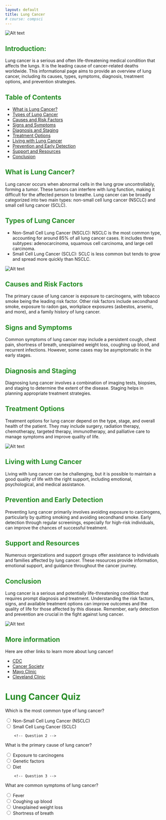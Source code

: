 ```yaml
---
layout: default
title: Lung Cancer
# course: compsci
---
```

![Alt text](<images/LUNG CANCER (4).png>)

## <span style="color: #228B22">Introduction:</span>
Lung cancer is a serious and often life-threatening medical condition that affects the lungs. It is the leading cause of cancer-related deaths worldwide. This informational page aims to provide an overview of lung cancer, including its causes, types, symptoms, diagnosis, treatment options, and prevention strategies.

## <span style="color: #228B22">Table of Contents</span>
- [What is Lung Cancer?](#what-is-lung-cancer)
- [Types of Lung Cancer](#types-of-lung-cancer)
- [Causes and Risk Factors](#causes-and-risk-factors)
- [Signs and Symptoms](#signs-and-symptoms)
- [Diagnosis and Staging](#diagnosis-and-staging)
- [Treatment Options](#treatment-options)
- [Living with Lung Cancer](#living-with-lung-cancer)
- [Prevention and Early Detection](#prevention-and-early-detection)
- [Support and Resources](#support-and-resources)
- [Conclusion](#conclusion)

## <span style="color: #228B22"> What is Lung Cancer? </span>
Lung cancer occurs when abnormal cells in the lung grow uncontrollably, forming a tumor. These tumors can interfere with lung function, making it difficult for the affected person to breathe. Lung cancer can be broadly categorized into two main types: non-small cell lung cancer (NSCLC) and small cell lung cancer (SCLC).

## <span style="color: #228B22"> Types of Lung Cancer </span>
- Non-Small Cell Lung Cancer (NSCLC): NSCLC is the most common type, accounting for around 85% of all lung cancer cases. It includes three subtypes: adenocarcinoma, squamous cell carcinoma, and large cell carcinoma.
- Small Cell Lung Cancer (SCLC): SCLC is less common but tends to grow and spread more quickly than NSCLC.

![Alt text](images/non-small-cell-lung-cancer-2249281_final-ea85b1b20eb748fb806d5ed11284dfd8.png)

## <span style="color: #228B22"> Causes and Risk Factors </span>
The primary cause of lung cancer is exposure to carcinogens, with tobacco smoke being the leading risk factor. Other risk factors include secondhand smoke, exposure to radon gas, workplace exposures (asbestos, arsenic, and more), and a family history of lung cancer.

## <span style="color: #228B22"> Signs and Symptoms </span>
Common symptoms of lung cancer may include a persistent cough, chest pain, shortness of breath, unexplained weight loss, coughing up blood, and recurrent infections. However, some cases may be asymptomatic in the early stages.

## <span style="color: #228B22"> Diagnosis and Staging </span>
Diagnosing lung cancer involves a combination of imaging tests, biopsies, and staging to determine the extent of the disease. Staging helps in planning appropriate treatment strategies.

## <span style="color: #228B22"> Treatment Options </span>
Treatment options for lung cancer depend on the type, stage, and overall health of the patient. They may include surgery, radiation therapy, chemotherapy, targeted therapy, immunotherapy, and palliative care to manage symptoms and improve quality of life.

![Alt text](<images/Types of lung cancer.png>)

## <span style="color: #228B22"> Living with Lung Cancer </span>
Living with lung cancer can be challenging, but it is possible to maintain a good quality of life with the right support, including emotional, psychological, and medical assistance.

## <span style="color: #228B22"> Prevention and Early Detection </span>
Preventing lung cancer primarily involves avoiding exposure to carcinogens, particularly by quitting smoking and avoiding secondhand smoke. Early detection through regular screenings, especially for high-risk individuals, can improve the chances of successful treatment.

## <span style="color: #228B22"> Support and Resources </span>
Numerous organizations and support groups offer assistance to individuals and families affected by lung cancer. These resources provide information, emotional support, and guidance throughout the cancer journey.

## <span style="color: #228B22"> Conclusion </span>
Lung cancer is a serious and potentially life-threatening condition that requires prompt diagnosis and treatment. Understanding the risk factors, signs, and available treatment options can improve outcomes and the quality of life for those affected by this disease. Remember, early detection and prevention are crucial in the fight against lung cancer.

![Alt text](images/4-stages-of-lung-cancer-Saint-Johns-Cancer-Institute.png)

## <span style="color: #228B22"> More information </span>
Here are other links to learn more about lung cancer! 
- [CDC](https://www.cdc.gov/cancer/lung/basic_info/what-is-lung-cancer.htm)
- [Cancer Society](https://www.cancer.org/cancer/types/lung-cancer/about/what-is.html)
- [Mayo Clinic](https://www.mayoclinic.org/diseases-conditions/lung-cancer/symptoms-causes/syc-20374620)
- [Cleveland Clinic](https://my.clevelandclinic.org/health/diseases/4375-lung-cancer)

# <span style="color: #228B22"> Lung Cancer Quiz </span>

<!DOCTYPE html>
<html>
<head>
    <title>Quiz</title>
</head>
<body>
    <div id="questions">
        <!-- Question 1 -->
        <div class="question">
            <p>Which is the most common type of lung cancer?</p>
            <div class="options">
                <input type="radio" name="q1" id="q1-option1" data-correct="true"> <label for="q1-option1">Non-Small Cell Lung Cancer (NSCLC)</label><br>
                <input type="radio" name="q1" id="q1-option2"> <label for="q1-option2">Small Cell Lung Cancer (SCLC)</label><br>
            </div>
            <div class="result"></div>
        </div>

        <!-- Question 2 -->
<div class="question">
            <p>What is the primary cause of lung cancer?</p>
            <div class="options">
                <input type="radio" name="q2" id="q2-option1" data-correct="true"> <label for="q2-option1">Exposure to carcinogens</label><br>
                <input type="radio" name="q2" id="q2-option2"> <label for="q2-option2">Genetic factors</label><br>
                <input type="radio" name="q2" id="q2-option3"> <label for="q2-option3">Diet</label><br>
            </div>
            <div class "result"></div>
        </div>

        <!-- Question 3 -->
  <div class="question">
            <p>What are common symptoms of lung cancer?</p>
            <div class="options">
                <input type="radio" name="q3" id="q3-option1"> <label for="q3-option1">Fever</label><br>
                <input type="radio" name "q3" id="q3-option2" data-correct="true"> <label for="q3-option2">Coughing up blood</label><br>
                <input type="radio" name="q3" id="q3-option3"> <label for="q3-option3">Unexplained weight loss</label><br>
                <input type="radio" name="q3" id="q3-option4"> <label for="q3-option4">Shortness of breath</label><br>
            </div>
            <div class="result"></div>
        </div>
    </div>

  <script>
        const radios = document.querySelectorAll('input[type="radio"]');
        radios.forEach(radio => {
            radio.addEventListener('change', () => {
                checkAnswer(radio);
            });
        });

        function checkAnswer(radio) {
            const questionDiv = radio.closest('.question');
            const correctRadio = questionDiv.querySelector('input[data-correct="true"]');
            const resultElement = questionDiv.querySelector('.result');

            if (radio === correctRadio) {
                resultElement.textContent = "Correct answer: " + correctRadio.nextElementSibling.textContent;
            } else {
                resultElement.textContent = "Incorrect. Correct answer: " + correctRadio.nextElementSibling.textContent;
            }
        }
    </script>
</body>
</html>
